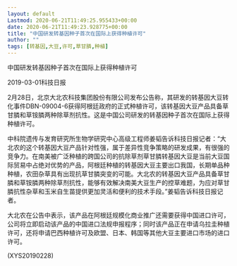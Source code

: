 ```yaml
---
layout: default
Lastmod: 2020-06-21T11:49:25.955433+00:00
date: 2020-06-21T11:49:23.928775+00:00
title: "中国研发转基因种子首次在国际上获得种植许可"
author: ""
tags: [转基因,大豆,许可,草甘膦,种植]
---
```


中国研发转基因种子首次在国际上获得种植许可

2019-03-01科技日报

2月28日，北京大北农科技集团股份有限公司发布公告称，其研发的转基因大豆转化事件DBN-09004-6获得阿根廷政府的正式种植许可，该转基因大豆产品具备草甘膦和草铵膦两种除草剂抗性。这是中国公司研发的转基因种子首次在国际上获得种植许可。

中科院遗传与发育研究所生物学研究中心高级工程师姜韬告诉科技日报记者：“大北农的这个转基因大豆产品针对性强，属于差异性竞争策略的研发成果，有很强的竞争力。在南美被广泛种植的跨国公司的抗除草剂草甘膦转基因大豆是当前大豆国际贸易中占绝对优势的产品，阿根廷种植的转基因大豆主要出口我国，长期单品种种植，农田杂草具有出现抗草甘膦突变的可能。大北农的转基因大豆产品具备草甘膦和草铵膦两种除草剂抗性，能够有效解决南美大豆生产的控草难题，为应对草甘膦抗性杂草和玉米自生苗提供更加灵活和便利的技术手段。”姜韬告诉科技日报记者。

大北农在公告中表示，该产品在阿根廷规模化商业推广还需要获得中国进口许可，公司将立即启动该产品的中国进口法规申报程序；同时该产品正在申请乌拉圭种植许可，还将申请巴西种植许可及欧盟、日本、韩国等其他大豆主要进口市场的进口许可。

(XYS20190228)

